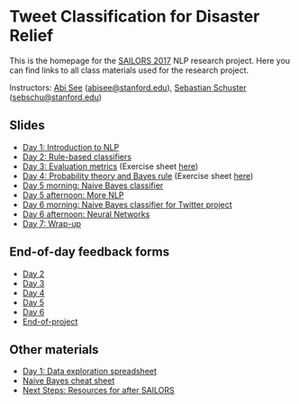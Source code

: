 # Tweet Classification for Disaster Relief

This is the homepage for the [SAILORS 2017](http://sailors.stanford.edu/) NLP research project. 
Here you can find links to all class materials used for the research project.

Instructors: [Abi See](http://cs.stanford.edu/people/abisee/) (abisee@stanford.edu), [Sebastian Schuster](http://sebschu.com/) (sebschu@stanford.edu)

## Slides
* [Day 1: Introduction to NLP](https://docs.google.com/presentation/d/1ETVn3Zpqy7Cmv7LuqG-kJ2zwR7Yz8BQUMgnzTkC6fwY/edit?usp=sharing)
* [Day 2: Rule-based classifiers](https://docs.google.com/presentation/d/1aWweVcIf1XBHu8okf5k3d_KXqObxHHx9W_ljCdm2jyw/edit?usp=sharing)
* [Day 3: Evaluation metrics](https://docs.google.com/presentation/d/1nfideUIXIcslK9eLNrtxVGyaJG8KJlq1heI-A4YJn_w/edit?usp=sharing) (Exercise sheet [here](https://docs.google.com/document/d/1IyynNr2hVJY8LOzFEBKRXNJ71usqfPQuR81lrFjEcPc/edit?usp=sharing))
* [Day 4: Probability theory and Bayes rule](https://docs.google.com/presentation/d/1nOEo5AKcdwBjdhNLj1yP0CTw508H6I34BjU6yxRZ9ck/view) 
(Exercise sheet [here](https://docs.google.com/document/d/1u8pY6YicTEa3xZI6QxcPfrZ8A9mIJYxjA4iL6hpSB9c/edit?usp=sharing))
* [Day 5 morning: Naive Bayes classifier](https://docs.google.com/presentation/d/1EM6BmNpjo5QdymzkUUfWdwNxuIw-AZtzGjswcW-ioMY/edit?usp=sharing)
* [Day 5 afternoon: More NLP](https://docs.google.com/presentation/d/1biWvkfLANZWiwvePX7WWcKI5JNNMJ9XSewZDwyHmCC8/edit?usp=sharing)
* [Day 6 morning: Naive Bayes classifier for Twitter project](https://docs.google.com/presentation/d/1qIdeh8nYIOHztvkK5DfN-86VX9RHJiV7CAOKf7MbL8M/edit?usp=sharing)
* [Day 6 afternoon: Neural Networks](https://docs.google.com/presentation/d/1D23sp1JVwPbORXlnQ8D7fpePdxjNSuoGO0IfZLKT4zY/edit?usp=sharing)
* [Day 7: Wrap-up](https://docs.google.com/presentation/d/128LUceybBh4ORH04Wwe9MqFCWz-fDJVZ08CF1q9V9Ro/edit?usp=sharing)


## End-of-day feedback forms
* [Day 2](https://docs.google.com/forms/d/e/1FAIpQLSeAMNSPJGDPmf3ULEM0ZQ2vECLOV7CSdBOUg2hmFEcv3SB3UA/viewform?usp=sf_link)
* [Day 3](https://goo.gl/forms/pGjUsWqQLfgLnDNm1)
* [Day 4](https://docs.google.com/forms/d/e/1FAIpQLSeS-wkRL0znhCG9sEDMcqk9MB7V7my8M6ysXWK0RMu81WS1FA/viewform)
* [Day 5](https://goo.gl/forms/dVgZQBq1KS9QJR6a2)
* [Day 6](https://goo.gl/forms/WJ0P8hnjAClNmbuy1)
* [End-of-project](https://goo.gl/forms/NCoZTpsdpbfccQ7A3)

## Other materials
* [Day 1: Data exploration spreadsheet](https://docs.google.com/spreadsheets/d/1EC83i5jhi5TjQTT4XN0v4CScZcie9WloASPGSEdJ2mY/edit?usp=sharing)
* [Naive Bayes cheat sheet](https://docs.google.com/document/d/1Z6WnbCQYtOsaoFAZc4VdXtCc9edGIlPBX9CulSwBVgo/edit)
* [Next Steps: Resources for after SAILORS](https://docs.google.com/document/d/1_byDijN6Mc0Gk7phL5e5dmVuhyMkkZDNoEsXXvnfzPw/edit?usp=sharing)
